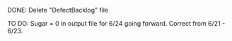 DONE:
Delete "DefectBacklog" file

TO DO:
Sugar = 0 in output file for 6/24 going forward.  Correct from 6/21 - 6/23.
